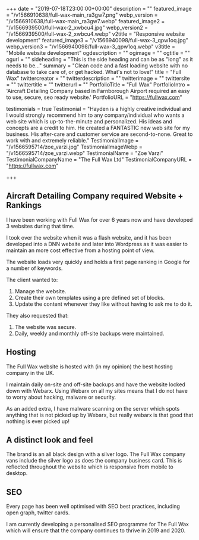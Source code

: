 +++
date = "2019-07-18T23:00:00+00:00"
description = ""
featured_image = "/v1566910638/full-wax-main_ra3gw7.png"
webp_version = "/v1566910638/full-wax-main_ra3gw7.webp"
featured_image2 = "/v1566939500/full-wax-2_xwbcu4.jpg"
webp_version2 = "/v1566939500/full-wax-2_xwbcu4.webp"
v2title = "Responsive website development"
featured_image3 = "/v1566940098/full-wax-3_qpw1oq.jpg"
webp_version3 = "/v1566940098/full-wax-3_qpw1oq.webp"
v3title = "Mobile website development"
ogdescription = ""
ogimage = ""
ogtitle = ""
ogurl = ""
sideheading = "This is the side heading and can be as \"long\" as it needs to be..."
summary = "Clean code and a fast loading website with no database to take care of, or get hacked. What's not to love!"
title = "Full Wax"
twittercreator = ""
twitterdescription = ""
twitterimage = ""
twittersite = ""
twittertitle = ""
twitterurl = ""
PortfolioTitle = "Full Wax"
PortfolioIntro = 'Aircraft Detailing Company based in Farnborough Airport required an easy to use, secure, seo ready website.'
PortfolioURL = "https://fullwax.com"

testimonials = true
 Testimonial = "Hayden is a highly creative individual and I would strongly recommend him to any company/individual who wants a web site which is up-to-the-minute and personalized. His ideas and concepts are a credit to him. He created a FANTASTIC new web site for my business. His after-care and customer service are second-to-none. Great to work with and extremely reliable."
 TestimonialImage = "/v1566595714/zoe_varzi.jpg"
 TestimonialImageWebp = "/v1566595714/zoe_varzi.webp"
 TestimonialName = "Zoe Varzi"
 TestimonialCompanyName = "The Full Wax Ltd"
 TestimonialCompanyURL = "https://fullwax.com"


+++
## Aircraft Detailing Company required Website + Rankings


I have been working with Full Wax for over 6 years now and have developed 3 websites during that time. 

I took over the website when it was a flash website, and it has been developed into a DNN website and later into Wordpress as it was easier to maintain an more cost effective from a hosting point of view.

The website loads very quickly and holds a first page ranking in Google for a number of keywords.

The client wanted to:

1. Manage the website.
2. Create their own templates using a pre defined set of blocks.
3. Update the content whenever they like without having to ask me to do it.

They also requested that:

1. The website was secure.
2. Daily, weekly and monthly off-site backups were maintained.

## Hosting

The Full Wax website is hosted with (in my opinion) the best hosting company in the UK. 

I maintain daily on-site and off-site backups and have the website locked down with Webarx. Using Webarx on all my sites means that I do not have to worry about hacking, malware or security.

As an added extra, I have malware scanning on the server which spots anything that is not picked up by Webarx, but really webarx is that good that nothing is ever picked up!

## A distinct look and feel

The brand is an all black design with a silver logo. The Full Wax company vans include the silver logo as does the company business card. This is reflected throughout the website which is responsive from mobile to desktop.


## SEO

Every page has been well optimised with SEO best practices, including open graph, twitter cards. 

I am currently developing a personalised SEO programme for The Full Wax which will ensure that the company continues to thrive in 2019 and 2020.